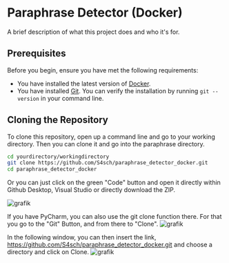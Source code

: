 # Paraphrase Detector (Docker)

A brief description of what this project does and who it's for.

## Prerequisites

Before you begin, ensure you have met the following requirements:

- You have installed the latest version of [Docker](https://www.docker.com/get-started).
- You have installed [Git](https://git-scm.com/downloads). You can verify the installation by running `git --version` in your command line.

## Cloning the Repository

To clone this repository, open up a command line and go to your working directory. Then you can clone it and go into the paraphrase directory.

```bash
cd yourdirectory/workingdirectory
git clone https://github.com/S4sch/paraphrase_detector_docker.git
cd paraphrase_detector_docker
```

Or you can just click on the green "Code" button and open it directly within Github Desktop, Visual Studio or directly download the ZIP.

![grafik](https://github.com/S4sch/paraphrase_detector_docker/assets/50823858/9cb0eba6-c722-4ce3-89b4-ecc7e65cc1a4)


If you have PyCharm, you can also use the git clone function there. For that you go to the "Git" Button, and from there to "Clone".
![grafik](https://github.com/S4sch/paraphrase_detector_docker/assets/50823858/c1ea244f-cba3-40ab-bcf2-82c8a9dcd1ce)


In the following window, you can then insert the link, https://github.com/S4sch/paraphrase_detector_docker.git and choose a directory and click on Clone. 
![grafik](https://github.com/S4sch/paraphrase_detector_docker/assets/50823858/9e652e84-ed41-4e2e-82c8-4c46ad000919)









